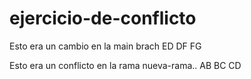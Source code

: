 # ejercicio-de-conflicto
Esto era un cambio en la main brach
ED
DF
FG

Esto era un conflicto en la rama nueva-rama..
AB
BC
CD

